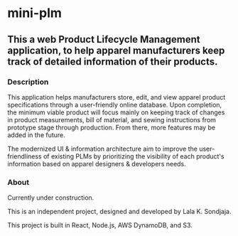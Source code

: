 # mini-plm

## This a web Product Lifecycle Management application, to help apparel manufacturers keep track of detailed information of their products.


### Description

This application helps manufacturers store, edit, and view apparel product specifications through a user-friendly online database. Upon completion, the minimum viable product will focus mainly on keeping track of changes in product measurements, bill of material, and sewing instructions from prototype stage through production. From there, more features may be added in the future.

The modernized UI & information architecture aim to improve the user-friendliness of existing PLMs by prioritizing the visibility of each product's information based on apparel designers & developers needs.

### About

Currently under construction.

This is an independent project, designed and developed by Lala K. Sondjaja.

This project is built in React, Node.js, AWS DynamoDB, and S3.